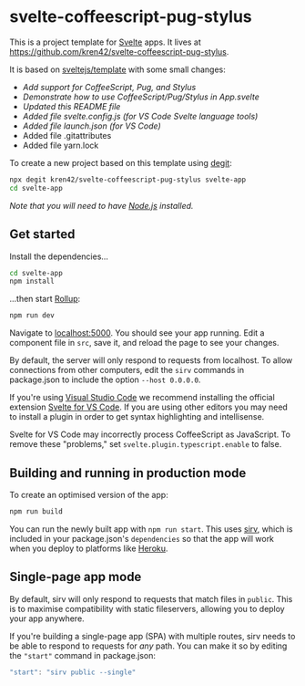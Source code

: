 # svelte-coffeescript-pug-stylus

This is a project template for [Svelte](https://svelte.dev) apps. It lives at https://github.com/kren42/svelte-coffeescript-pug-stylus.

It is based on [sveltejs/template](https://github.com/sveltejs/template) with some small changes:

- *Add support for CoffeeScript, Pug, and Stylus*
- *Demonstrate how to use CoffeeScript/Pug/Stylus in App.svelte*
- *Updated this README file*
- *Added file svelte.config.js (for VS Code Svelte language tools)*
- *Added file launch.json (for VS Code)*
- Added file .gitattributes
- Added file yarn.lock

To create a new project based on this template using [degit](https://github.com/Rich-Harris/degit):

```bash
npx degit kren42/svelte-coffeescript-pug-stylus svelte-app
cd svelte-app
```

*Note that you will need to have [Node.js](https://nodejs.org) installed.*


## Get started

Install the dependencies...

```bash
cd svelte-app
npm install
```

...then start [Rollup](https://rollupjs.org):

```bash
npm run dev
```

Navigate to [localhost:5000](http://localhost:5000). You should see your app running. Edit a component file in `src`, save it, and reload the page to see your changes.

By default, the server will only respond to requests from localhost. To allow connections from other computers, edit the `sirv` commands in package.json to include the option `--host 0.0.0.0`.

If you're using [Visual Studio Code](https://code.visualstudio.com/) we recommend installing the official extension [Svelte for VS Code](https://marketplace.visualstudio.com/items?itemName=svelte.svelte-vscode). If you are using other editors you may need to install a plugin in order to get syntax highlighting and intellisense.

Svelte for VS Code may incorrectly process CoffeeScript as JavaScript. To remove these "problems," set `svelte.plugin.typescript.enable` to false. 

## Building and running in production mode

To create an optimised version of the app:

```bash
npm run build
```

You can run the newly built app with `npm run start`. This uses [sirv](https://github.com/lukeed/sirv), which is included in your package.json's `dependencies` so that the app will work when you deploy to platforms like [Heroku](https://heroku.com).


## Single-page app mode

By default, sirv will only respond to requests that match files in `public`. This is to maximise compatibility with static fileservers, allowing you to deploy your app anywhere.

If you're building a single-page app (SPA) with multiple routes, sirv needs to be able to respond to requests for *any* path. You can make it so by editing the `"start"` command in package.json:

```js
"start": "sirv public --single"
```
